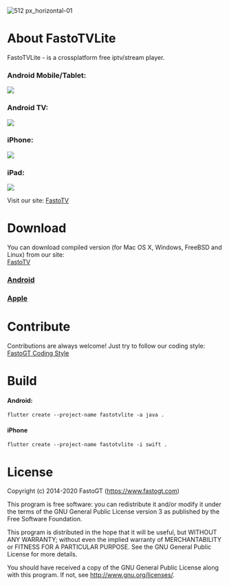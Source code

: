 ![512 px_horizontal-01](https://user-images.githubusercontent.com/36637989/43616278-a089589e-96b3-11e8-8bc2-60615366e442.png)

About FastoTVLite
===============
FastoTVLite - is a crossplatform free iptv/stream player. <br />

### Android Mobile/Tablet:
![](https://fastotv.com/api/static/images/promo/android.png)

### Android TV:
![](https://fastotv.com/api/static/images/promo/android_tv.png)

### iPhone:
![](https://fastotv.com/api/static/images/promo/iphone.jpeg)

### iPad:
![](https://fastotv.com/api/static/images/promo/ipad.png)

Visit our site: [FastoTV](https://www.fastotv.com)

Download
========

You can download compiled version (for Mac OS X, Windows, FreeBSD and Linux) from our site:<br />
[FastoTV](https://www.fastotv.com)

### [Android](https://play.google.com/store/apps/details?id=com.fastotv.lite)
### [Apple](https://apps.apple.com/us/app/fastotvlite/id1496936356)

Contribute
==========
Contributions are always welcome! Just try to follow our coding style: [FastoGT Coding Style](https://github.com/fastogt/fastonosql/wiki/Coding-Style)

Build
=====
#### Android:
```flutter create --project-name fastotvlite -a java .```
#### iPhone
```flutter create --project-name fastotvlite -i swift .```


License
=======

Copyright (c) 2014-2020 FastoGT (https://www.fastogt.com)

This program is free software: you can redistribute it and/or modify
it under the terms of the GNU General Public License version 3 as 
published by the Free Software Foundation.

This program is distributed in the hope that it will be useful,
but WITHOUT ANY WARRANTY; without even the implied warranty of
MERCHANTABILITY or FITNESS FOR A PARTICULAR PURPOSE.  See the
GNU General Public License for more details.

You should have received a copy of the GNU General Public License
along with this program. If not, see <http://www.gnu.org/licenses/>.
